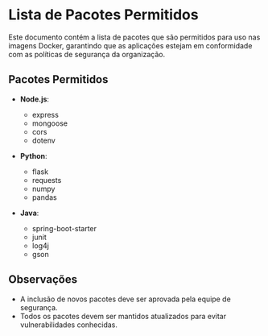 # Lista de Pacotes Permitidos

Este documento contém a lista de pacotes que são permitidos para uso nas imagens Docker, garantindo que as aplicações estejam em conformidade com as políticas de segurança da organização.

## Pacotes Permitidos

- **Node.js**:
  - express
  - mongoose
  - cors
  - dotenv

- **Python**:
  - flask
  - requests
  - numpy
  - pandas

- **Java**:
  - spring-boot-starter
  - junit
  - log4j
  - gson

## Observações

- A inclusão de novos pacotes deve ser aprovada pela equipe de segurança.
- Todos os pacotes devem ser mantidos atualizados para evitar vulnerabilidades conhecidas.